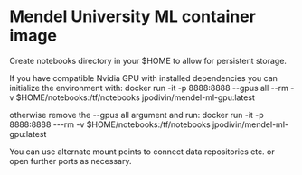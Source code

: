 # Mendel University ML container image

Create notebooks directory in your $HOME to allow for persistent storage.

If you have compatible Nvidia GPU with installed dependencies you can initialize the environment with: docker run -it -p 8888:8888 --gpus all --rm -v $HOME/notebooks:/tf/notebooks jpodivin/mendel-ml-gpu:latest

otherwise remove the --gpus all argument and run: docker run -it -p 8888:8888 ---rm -v $HOME/notebooks:/tf/notebooks jpodivin/mendel-ml-gpu:latest

You can use alternate mount points to connect data repositories etc. or open further ports as necessary.
